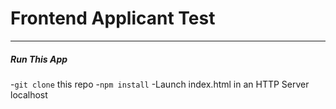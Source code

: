 # Frontend Applicant Test
---
##### Run This App

-`git clone` this repo
-`npm install`
-Launch index.html in an HTTP Server localhost
